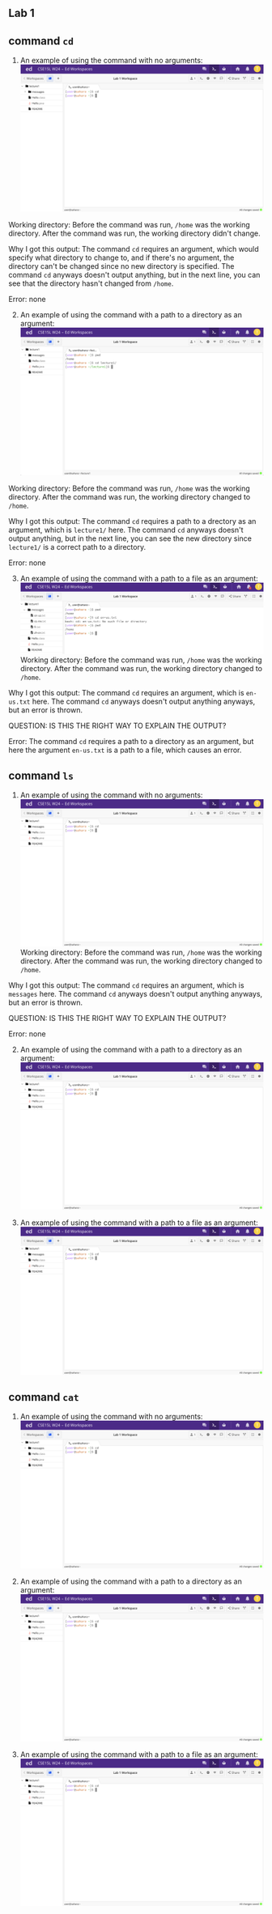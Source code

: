Lab 1
---	
## command `cd`
1. An example of using the command with no arguments:![Image](cd_Example1.png)

Working directory: Before the command was run, `/home` was the working directory. After the command was run, the working directory didn't change.

Why I got this output: The command `cd` requires an argument, which would specify what directory to change to, and if there's no argument, the directory can't be changed since no new directory is specified. The command `cd` anyways doesn't output anything, but in the next line, you can see that the directory hasn't changed from `/home`. 

Error: none

2. An example of using the command with a path to a directory as an argument:![Image](cd_Example2.png)

Working directory: Before the command was run, `/home` was the working directory. After the command was run, the working directory changed to `/home`.

Why I got this output: The command `cd` requires a path to a drectory as an argument, which is `lecture1/` here. The command `cd` anyways doesn't output anything, but in the next line, you can see the new directory since `lecture1/` is a correct path to a directory. 

Error: none

3. An example of using the command with a path to a file as an argument: ![Image](cd_Example3.png)
Working directory: Before the command was run, `/home` was the working directory. After the command was run, the working directory changed to `/home`.

Why I got this output: The command `cd` requires an argument, which is `en-us.txt` here. The command `cd` anyways doesn't output anything anyways, but an error is thrown. 

QUESTION: IS THIS THE RIGHT WAY TO EXPLAIN THE OUTPUT?

Error: The command `cd` requires a path to a directory as an argument, but here the argument `en-us.txt` is a path to a file, which causes an error. 

## command `ls`
1. An example of using the command with no arguments:![Image](cd_Example1.png)
Working directory: Before the command was run, `/home` was the working directory. After the command was run, the working directory changed to `/home`.

Why I got this output: The command `cd` requires an argument, which is `messages` here. The command `cd` anyways doesn't output anything anyways, but an error is thrown. 

QUESTION: IS THIS THE RIGHT WAY TO EXPLAIN THE OUTPUT?

Error: none 

2. An example of using the command with a path to a directory as an argument:![Image](cd_Example1.png)

3. An example of using the command with a path to a file as an argument:![Image](cd_Example1.png)

## command `cat`
1. An example of using the command with no arguments:![Image](cd_Example1.png)

2. An example of using the command with a path to a directory as an argument:![Image](cd_Example1.png)

3. An example of using the command with a path to a file as an argument:![Image](cd_Example1.png)
